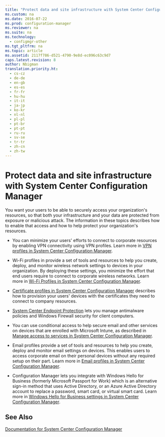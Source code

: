 ```yaml
---
title: "Protect data and site infrastructure with System Center Configuration Manager"
ms.custom: na
ms.date: 2016-07-22
ms.prod: configuration-manager
ms.reviewer: na
ms.suite: na
ms.technology: 
  - configmgr-other
ms.tgt_pltfrm: na
ms.topic: article
ms.assetid: 2117f786-d521-4790-9e8d-ec096c63c9d7
caps.latest.revision: 8
author: Nbigman
translation.priority.ht: 
  - cs-cz
  - de-de
  - en-gb
  - es-es
  - fr-fr
  - hu-hu
  - it-it
  - ja-jp
  - ko-kr
  - nl-nl
  - pl-pl
  - pt-br
  - pt-pt
  - ru-ru
  - sv-se
  - tr-tr
  - zh-cn
  - zh-tw
---
```

# Protect data and site infrastructure with System Center Configuration Manager
You want your users to be able to securely access your organization's resources, so that both your infrastructure and your data are protected from exposure or malicious attack. The information in these topics describes how to enable that access and how to help protect your organization's resources.  
  
-   You can minimize your users' efforts to connect to corporate resources by enabling VPN connectivity using VPN profiles. Learn more in [VPN profiles in System Center Configuration Manager](../../protect/deploy-use/vpn-profiles.md).  
  
-   Wi-Fi profiles in provide a set of tools and resources to help you create, deploy, and monitor wireless network settings to devices in your organization. By deploying these settings, you minimize the effort that end users require to connect to corporate wireless networks. Learn more in [Wi-Fi Profiles in System Center Configuration Manager](../Topic/Wi-Fi%20Profiles%20in%20System%20Center%20Configuration%20Manager.md).  
  
-   [Certificate profiles in System Center Configuration Manager](../Topic/Certificate%20profiles%20in%20System%20Center%20Configuration%20Manager.md) describes how to provision your users' devices with the certificates they need to connect to company resources.  
  
-   [System Center Endpoint Protection](https://technet.microsoft.com/library/mt634331.aspx) lets you  manage antimalware policies and Windows Firewall security for client computers.  
  
-   You can use conditional access to help secure email and other services on devices that are enrolled with Microsoft Intune, as described in [Manage access to services in System Center Configuration Manager](../../protect/deploy-use/manage-access-to-services.md).  
  
-   Email profiles provide a set of tools and resources to help you create, deploy and monitor email settings on devices. This enables users to access corporate email on their personal devices without any required setup on their part. Learn more in [Email profiles in System Center Configuration Manager](../Topic/Email%20profiles%20in%20System%20Center%20Configuration%20Manager.md).  
  
-   Configuration Manager lets you integrate with Windows Hello for Business (formerly Microsoft Passport for Work) which is an alternative sign-in method that uses Active Directory, or an Azure Active Directory account to replace a password, smart card, or virtual smart card. Learn more in [Windows Hello for Business settings in System Center Configuration Manager](../../protect/deploy-use/windows-hello-for-business-settings.md).  
  
## See Also  
 [Documentation for System Center Configuration Manager](../Topic/Documentation%20for%20System%20Center%20Configuration%20Manager.md)
